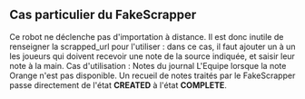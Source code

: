 ## Cas particulier du FakeScrapper

Ce robot ne déclenche pas d'importation à distance. Il est donc inutile de
renseigner la scrapped_url pour l'utiliser : dans ce cas, il faut ajouter un à un les joueurs qui doivent recevoir
une note de la source indiquée, et saisir leur note à la main. Cas d'utilisation : Notes du journal L'Equipe lorsque
la note Orange n'est pas disponible. Un recueil de notes traités par le FakeScrapper passe directement de l'état
**CREATED** à l'état **COMPLETE**.
